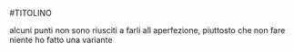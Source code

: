 #TITOLINO

alcuni punti non sono riusciti a farli all aperfezione, piuttosto che non fare niente ho fatto una variante
